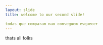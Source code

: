```yaml
---
layout: slide
title: welcome to our second slide!

todas que comparam nao conseguem esquecer
---
```

thats all folks
